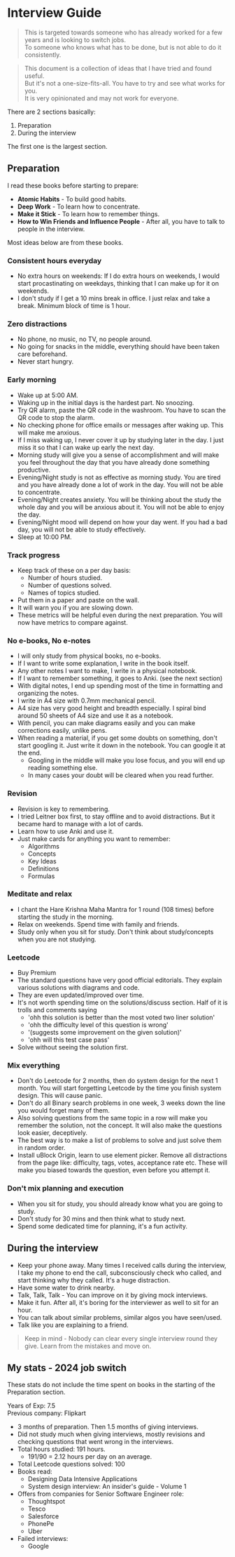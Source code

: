 # Interview Guide

>This is targeted towards someone who has already worked for a few years and is looking to switch jobs.  
>To someone who knows what has to be done, but is not able to do it consistently.

>This document is a collection of ideas that I have tried and found useful.  
>But it's not a one-size-fits-all. You have to try and see what works for you.  
>It is very opinionated and may not work for everyone.

There are 2 sections basically:
1. Preparation  
2. During the interview  

The first one is the largest section.

## Preparation

I read these books before starting to prepare:
- **Atomic Habits** - To build good habits.
- **Deep Work** - To learn how to concentrate.
- **Make it Stick** - To learn how to remember things.
- **How to Win Friends and Influence People** - After all, you have to talk to people in the interview.

Most ideas below are from these books.

### Consistent hours everyday
- No extra hours on weekends:
  If I do extra hours on weekends, I would start procastinating on weekdays, thinking that I can make up for it on weekends.
- I don't study if I get a 10 mins break in office. I just relax and take a break. Minimum block of time is 1 hour.

### Zero distractions
- No phone, no music, no TV, no people around.
- No going for snacks in the middle, everything should have been taken care beforehand.
- Never start hungry.

### Early morning
- Wake up at 5:00 AM.
- Waking up in the initial days is the hardest part. No snoozing.
- Try QR alarm, paste the QR code in the washroom. You have to scan the QR code to stop the alarm.
- No checking phone for office emails or messages after waking up. This will make me anxious.
- If I miss waking up, I never cover it up by studying later in the day. I just miss it so that I can wake up early the next day.
- Morning study will give you a sense of accomplishment and will make you feel throughout the day that you have already done something productive.
- Evening/Night study is not as effective as morning study. You are tired and you have already done a lot of work in the day. You will not be able to concentrate.
- Evening/Night creates anxiety. You will be thinking about the study the whole day and you will be anxious about it. You will not be able to enjoy the day.
- Evening/Night mood will depend on how your day went. If you had a bad day, you will not be able to study effectively.
- Sleep at 10:00 PM.

### Track progress
- Keep track of these on a per day basis:
  - Number of hours studied.
  - Number of questions solved.
  - Names of topics studied.
- Put them in a paper and paste on the wall.
- It will warn you if you are slowing down.
- These metrics will be helpful even during the next preparation. You will now have metrics to compare against. 

### No e-books, No e-notes
- I will only study from physical books, no e-books.
- If I want to write some explanation, I write in the book itself.
- Any other notes I want to make, I write in a physical notebook.
- If I want to remember something, it goes to Anki. (see the next section)
- With digital notes, I end up spending most of the time in formatting and organizing the notes.
- I write in A4 size with 0.7mm mechanical pencil. 
- A4 size has very good height and breadth especially. I spiral bind around 50 sheets of A4 size and use it as a notebook.
- With pencil, you can make diagrams easily and you can make corrections easily, unlike pens.
- When reading a material, if you get some doubts on something, don't start googling it. Just write it down in the notebook. You can google it at the end.
  - Googling in the middle will make you lose focus, and you will end up reading something else.
  - In many cases your doubt will be cleared when you read further.

### Revision
- Revision is key to remembering.
- I tried Leitner box first, to stay offline and to avoid distractions. But it became hard to manage with a lot of cards.
- Learn how to use Anki and use it.
- Just make cards for anything you want to remember:
  - Algorithms
  - Concepts
  - Key Ideas
  - Definitions
  - Formulas

### Meditate and relax
- I chant the Hare Krishna Maha Mantra for 1 round (108 times) before starting the study in the morning.
- Relax on weekends. Spend time with family and friends.
- Study only when you sit for study. Don't think about study/concepts when you are not studying.

### Leetcode
- Buy Premium
- The standard questions have very good official editorials. They explain various solutions with diagrams and code.
- They are even updated/improved over time.
- It's not worth spending time on the solutions/discuss section. Half of it is trolls and comments saying 
  - 'ohh this solution is better than the most voted two liner solution'
  - 'ohh the difficulty level of this question is wrong'
  - '(suggests some improvement on the given solution)'
  - 'ohh will this test case pass'
- Solve without seeing the solution first.

### Mix everything
- Don't do Leetcode for 2 months, then do system design for the next 1 month. You will start forgetting Leetcode by the time you finish system design. This will cause panic.
- Don't do all Binary search problems in one week, 3 weeks down the line you would forget many of them.
- Also solving questions from the same topic in a row will make you remember the solution, not the concept. It will also make the questions look easier, deceptively.
- The best way is to make a list of problems to solve and just solve them in random order.
- Install uBlock Origin, learn to use element picker. Remove all distractions from the page like: difficulty, tags, votes, acceptance rate etc. These will make you biased towards the question, even before you attempt it.

### Don't mix planning and execution
- When you sit for study, you should already know what you are going to study.
- Don't study for 30 mins and then think what to study next.
- Spend some dedicated time for planning, it's a fun activity.

## During the interview
- Keep your phone away. Many times I received calls during the interview, I take my phone to end the call, subconsciously check who called, and start thinking why they called. It's a huge distraction.
- Have some water to drink nearby.
- Talk, Talk, Talk - You can improve on it by giving mock interviews.
- Make it fun. After all, it's boring for the interviewer as well to sit for an hour.
- You can talk about similar problems, similar algos you have seen/used.
- Talk like you are explaining to a friend. 

>Keep in mind - Nobody can clear every single interview round they give. Learn from the mistakes and move on.

## My stats - 2024 job switch
These stats do not include the time spent on books in the starting of the Preparation section.  

Years of Exp: 7.5  
Previous company: Flipkart

- 3 months of preparation. Then 1.5 months of giving interviews. 
- Did not study much when giving interviews, mostly revisions and checking questions that went wrong in the interviews.
- Total hours studied: 191 hours. 
  - 191/90 = 2.12 hours per day on an average.
- Total Leetcode questions solved: 100
- Books read:
  - Designing Data Intensive Applications
  - System design interview: An insider's guide - Volume 1
- Offers from companies for Senior Software Engineer role: 
  - Thoughtspot
  - Tesco
  - Salesforce
  - PhonePe
  - Uber
- Failed interviews:
  - Google